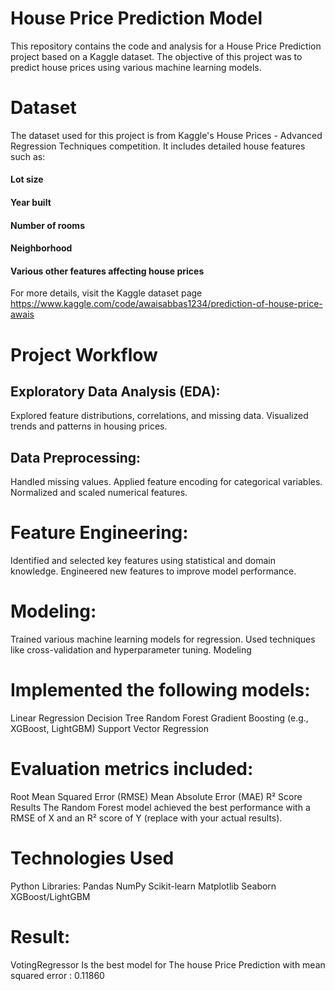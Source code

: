 # House Price Prediction Model
This repository contains the code and analysis for a House Price Prediction project based on a Kaggle dataset. The objective of this project was to predict house prices using various machine learning models.
# Dataset
The dataset used for this project is from Kaggle's House Prices - Advanced Regression Techniques competition. It includes detailed house features such as:
#### Lot size
#### Year built
#### Number of rooms
#### Neighborhood
#### Various other features affecting house prices
For more details, visit the Kaggle dataset page https://www.kaggle.com/code/awaisabbas1234/prediction-of-house-price-awais

# Project Workflow
## Exploratory Data Analysis (EDA):
Explored feature distributions, correlations, and missing data.
Visualized trends and patterns in housing prices.
## Data Preprocessing:
Handled missing values.
Applied feature encoding for categorical variables.
Normalized and scaled numerical features.
# Feature Engineering:
Identified and selected key features using statistical and domain knowledge.
Engineered new features to improve model performance.
# Modeling:

Trained various machine learning models for regression.
Used techniques like cross-validation and hyperparameter tuning.
Modeling
# Implemented the following models:

Linear Regression
Decision Tree
Random Forest
Gradient Boosting (e.g., XGBoost, LightGBM)
Support Vector Regression
# Evaluation metrics included:

Root Mean Squared Error (RMSE)
Mean Absolute Error (MAE)
R² Score
Results
The Random Forest model achieved the best performance with a RMSE of X and an R² score of Y (replace with your actual results).

# Technologies Used
Python
Libraries:
Pandas
NumPy
Scikit-learn
Matplotlib
Seaborn
XGBoost/LightGBM
# Result:
VotingRegressor Is the best model for The house Price Prediction with mean squared error : 0.11860

